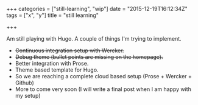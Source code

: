 +++
categories = ["still-learning", "wip"]
date = "2015-12-19T16:12:34Z"
tags = ["x", "y"]
title = "still learning"

+++

Am still playing with Hugo. A couple of things I'm trying to implement.

-  ~~Continuous integration setup with Wercker.~~
-  ~~Debug theme (bullet points are missing on the homepage).~~
-  Better integration with Prose.
-  Theme based template for Hugo.
-  So we are reaching a complete cloud based setup (Prose + Wercker + Github)
-  More to come very soon (I will write a final post when I am happy with my setup)
